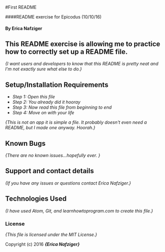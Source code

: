 #First README

####README exercise for Epicodus (10/10/16)

#### By Erica Nafziger

## This README exercise is allowing me to practice how to correctly set up a README file.

_{I want users and developers to know that this README is pretty neat and I'm not exactly sure what else to do.}_

## Setup/Installation Requirements

* _Step 1: Open this file_
* _Step 2: You already did it hooray_
* _Step 3: Now read this file from beginning to end_
* _Step 4: Move on with your life_

_{This is not an app it is simple a file. It probably doesn't even need a README, but I made one anyway. Hoorah.}_

## Known Bugs

_{There are no known issues...hopefully ever. }_

## Support and contact details

_{If you have any issues or questions contact Erica Nafziger.}_

## Technologies Used

_{I have used Atom, Git, and learnhowtoprogram.com to create this file.}_

### License

*{This file is licensed under the MIT License.}*

Copyright (c) 2016 **_{Erica Nafziger}_**
